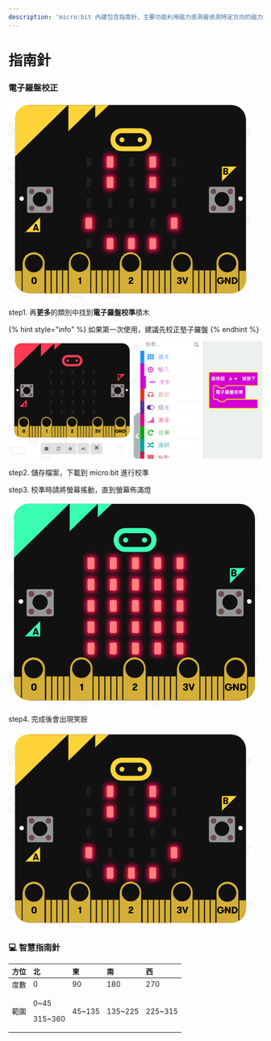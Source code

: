 ```yaml
---
description: 'micro:bit 內建包含指南針，主要功能利用磁力感測器偵測特定方向的磁力感應值'
---
```


# 指南針

### 電子羅盤校正

![](.gitbook/assets/image%20%2812%29.png)

step1. 再**更多**的類別中找到**電子羅盤校準**積木

{% hint style="info" %}
如果第一次使用，建議先校正墊子羅盤
{% endhint %}

![](.gitbook/assets/image%20%2822%29.png)

step2. 儲存檔案，下載到 micro:bit 進行校準

step3. 校準時請將螢幕搖動，直到螢幕佈滿燈

![](.gitbook/assets/image%20%2828%29.png)

step4. 完成後會出現笑臉

![](.gitbook/assets/image%20%2826%29.png)

### 💻 智慧指南針

<table>
  <thead>
    <tr>
      <th style="text-align:left">&#x65B9;&#x4F4D;</th>
      <th style="text-align:left">&#x5317;</th>
      <th style="text-align:left">&#x6771;</th>
      <th style="text-align:left">&#x5357;</th>
      <th style="text-align:left">&#x897F;</th>
    </tr>
  </thead>
  <tbody>
    <tr>
      <td style="text-align:left">&#x5EA6;&#x6578;</td>
      <td style="text-align:left">0</td>
      <td style="text-align:left">90</td>
      <td style="text-align:left">180</td>
      <td style="text-align:left">270</td>
    </tr>
    <tr>
      <td style="text-align:left">&#x7BC4;&#x570D;</td>
      <td style="text-align:left">
        <p>0~45</p>
        <p>315~360</p>
      </td>
      <td style="text-align:left">45~135</td>
      <td style="text-align:left">135~225</td>
      <td style="text-align:left">225~315</td>
    </tr>
  </tbody>
</table>



